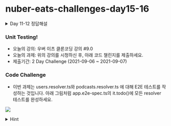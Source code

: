 # nuber-eats-challenges-day15-16

<details>
  <summary>
  Day 11-12 정답해설
  </summary>

1. jwt.service.spec.ts

![](https://i.ibb.co/rv2KVw7/jwttest.png)
- 셋 중 제일 간단한 jwt.service 테스트 파일을 보겠습니다. jwt, users.service, podcast.service 모든 파트들이 마찬가지이지만 먼저 유닛 테스트 할 대상과 흉내내기할 대상을 고려해야 합니다. jwt service같은 경우에는 jsonwebtoken 패키지 이외에는 달리 mocking 할 것이 없습니다. 그래서 위와 같이 설정을 해주시면 테스트 준비가 끝입니다. jwt service가 제대로 준비 되었는지 확인하시려면 it('should be defined',()=>{ expect(service).toBeDefined();}); 이 코드를 이용하시면 되겠습니다.
- 사실 jwt.service는 테스트 할 것이 별로 없습니다. jwt.service의 메소드도 sign, verify 밖에 없고 심지어 로직도 그냥 jsonwebtoken 패키지 wrapper 수준으로 그냥 리턴 값만 가지고 있어 별 로직이 없습니다. 그래서 테스트도 단순합니다.

![](https://i.ibb.co/s6grdRD/jwtsign.png)
- 위 코드를 보면 jest.mock('jsonwebtoken', () => ...) 이 블럭은 jsonwebtoken 패키지를 mocking하는 것입니다. 유닛테스트이기 때문에 jwt service 자체에만 집중해야 하기 때문에 이러한 영향을 줄 수 있는 패키지나 함수, 클래스들은 mocking하여 테스트의 도구로 이용합니다.
- 밑에 expect(jwt.sign).toHaveBeenCalledTimes(1);은 jwt.sign이 단 한 번 호출 되는지 테스트로 확인하는 것입니다. expect와 실제와 다르면 테스트는 실패하고, 코드 또는 로직에 문제가 있다. 그렇게 판단할 수 있습니다. 이러한 패턴으로 계속 나오니, 아 이렇게 테스트하는구나 정도로 이해하고 넘어가시면 되겠습니다.
- describe, it를 적절히 잘 사용하면 테스트 코드 가독성이 높아집니다. describe은 테스트할 대상에 대해 설명을 해놓는 것이라 생각하시면 될 듯하구, it(individual test), 그 대상을 개별적으로 테스트 하는 것을 의미합니다. describe에서 jwt sign method에 대해서 테스트 합니다. 라고 누구나 쉽게 이해할 수 있고, it에서 이 테스트에서는 MOCKED_TOKEN을 꼭 리턴해줘 합니다.. 라는 테스트 목적을 쉽게 알 수 있습니다.
2. users.service.spec.ts

![](https://i.ibb.co/J5690JQ/user-service.png)
- jwt.service 테스트 파일에 비하여 설정이 복잡합니다. 먼저 user service만 테스트해야 하는데, repository도 연결되어 있고, user 로그인 처리할 때 사용하는 jwt service도 연결되어 있습니다. user service에 집중해야 하는 단위 테스트이므로, 이것들은 mocking을 해야 합니다. jwtService는 jwt.service와 마찬가지로 여기서도 다시 mocking을 해주고, repository는 약간 생소하지만 위의 코드와 같이 설정을 해줍니다.
- beforeAll? beforeEach?
- 코드를 보시면 jwt.service.spec.ts와는 달리 users.service.spec.ts에서는 beforeAll이 아니라 beforeEach로 모듈을 초기화했습니다. 이 둘의 차이는 뭘까요?
- 테스트를 진행하기 전에 앞의 jwt 테스트에서 한 것처럼 세팅이 필요합니다. 세팅을 매 테스트마다 할 것인지 또는 전체 테스트에서 한 번만해도 되는지의 차이입니다.
- 예를들어, mocking한 respository 같은 경우에는 createAccount 테스트에도 사용할 수가 있고, seeProfile, editProfile 테스트하는 경우에도 모두 사용가능한데, 매번 사용횟수나 들어 간 변수들을 초기화하지 않으면 테스트가 꼬일 수 밖에 없습니다. 그래서 user.service를 테스트할 때에는 beforeAll이 아니라 beforeEach가 되는 것입니다. jest의 테스트 설정과 관련된 문서를 참고하시면 도움 될 것 같습니다.
- test
- user나 podcast의 테스트는 jwt와는 비교도 안되게 양이 많습니다. 먼저 users.service의 createAccount를 살펴 보겠습니다.
- createAccount의 모든 부분에 대해서 테스트를 하려면, 아래 그림처럼 고려를 해야 할 것입니다.

![](https://i.ibb.co/dffkTBr/create-account.png)
- 1의 경우 - 이미 존재하는 이메일이 있을 경우에는 creatAccount가 실패해야 합니다.
- 2의 경우 - 정상적으로 계정이 만들어져야 하는 경우입니다.
- 3의 경우 - findOne이나 save 메소드에서 에러가 발생하여 catch로 넘어가는 경우입니다.
- 위의 createAccount에서는 위의 logic들을 판단해야만 코드 모든 부분들을 테스트 하는 것으로 볼 수 있습니다. 그래서 테스트는
- it('should success to create User', async () => { ...
- it('should fail because of user existing', async () => { ...
- it('should fail because of saving failed', async () => { ...
- 이렇게 세 가지 로직으로 테스트를 할 수 있습니다. 그러면 createAccount에 대한 test coverage가 전부 채워집니다.
- 위의 it(individual test) 코드를 조금더 살펴 보면 테스트가 어떤 식으로 진행이 되어야 하는지 감을 잡을 수 있습니다.
- it('should success to create user', ...: createAccount를 호출해서 성공적으로 계정 만드는 것을 테스트 하는 것입니다. service의 로직만 테스트하는 것이므로 respository는 흉내내기를 해야 합니다. users.service.spec.ts 상단 코드에 보면 이미 userRepository를 흉내내고 설정을 해놨습니다. beforeEach를 통해서 매 테스트마다 초기화가 되기 때문에 걱정하지 않고 테스트 안에서 리턴 값을 흉내낼 수 있습니다.
- userRepository.findOne.mockResolvedValueOnce(null); : user repository의 findOne값을 흉내낸 것입니다. mockResolvedValue는 Promise를 리턴합니다. Promise의 resolve값이 null이라는 뜻이 되겠습니다. 실제 db라면 db 연결이나 상태에 따라 값을 리턴 못할 수도 있고 연결이 안될 수도 있기 때문에 유닛 테스트라는 의미가 살지 않기 때문에 어떤 경우라도 db와는 관계 없이 null 값을 resolve로 넘겨준다는 뜻이 됩니다.
- userRepository.create.mockReturnValueOnce(hostArgs);: create는 typeorm repository에서 Promise로 리턴을 하는 것이 아니라, 엔티티 객체를 리턴해줍니다. 세이브 되기 이전 값입니다. 그래서 create는 resolve 값을 리턴하는 것이 아닙니다. 그냥 객체를 리턴해주기 때문에 위와 같이 설정을 해주면 되겠습니다.
- userRepository.save.mockResolvedValue(TEST_HOST);: findOne과 마찬가지로 resolve 값을 리턴해줍니다. 성공적으로 만들어진 경우이므로 db에 성공적으로 저장된 값을 리턴하는 repository의 save 메소드를 흉내낸 것입니다. 여기까지가 createAccount를 테스트하기 위한 준비 과정이기 때문에, 이번에는 실제로 createAccount를 호출하도록 합니다.
3. const result = await service.createAccount(hostArgs);
- createAccount가 호출되었습니다. 우리가 설정해 놓은 값에 의하면 위 코드는 findOne을 호출해서 이미 존재하는 이메일 계정이 없음을 확인하고 create 메소드를 호출해서 entity를 만들고, save 메소드를 호출해서 db에 엔티티를 저장하는 로직으로 흘러 갈 것입니다.
- 우리가 만든 createAccount가 위의 로직대로 흘러간다고 기대하였으므로, 실제로 그렇게 호출이 되었나 확인만 해주면 테스트를 성공적으로 한 것입니다.

- ![](https://i.ibb.co/6RSRGpy/success-test.png)
- 위의 로직대로 findOne이 호출되었는가(toHaveBeenCalledTimes), 파라미터는 제대로 입력 되었는가(toHaveBeenCalledWith), create는 제대로 호출되었는가, save는 제대로 호출되었고, 결과가 우리가 원하는 값(toMatchObject)이 나오는가?를 jest에서 판단을 해주기 때문에 createAccount가 정상적으로 작동하는 경우 테스트가 끝난 것입니다.
- createAccount를 모두 테스트하려면, 앞에서 언급드린 대로, 이미 이메일 계정이 이미 있는 경우와, save 메소드가 실패할 경우를 모두 테스트해야 full coverage를 완성할 수 있습니다.
- 이제 나머지는 노가다입니다. 테스트할 메소드들의 로직들을 살펴 보시면서 어떻게 테스트해야 모든 경우를 다 테스트 할 수 있을까 고려하시고, createAccount처럼 모두 테스트하면 됩니다. 상당히 양이 많은 편입니다.
### 결론
테스트에 앞서 유닛테스트가 어떤 개념인지 잘 이해하시고, 설정, 사용방법만 익혀두신다면 jest 패키지를 이용해서 빠르고 간단하면서 가독성 좋게 테스트를 실행할 수 있습니다. 테스트를 적절하게 잘 이해할 수 있게 해주고 여러 테스트를 연습해 볼 수 있도록 해주는 유익한 챌린지 과제였습니다.
</details>

### Unit Testing!

- 오늘의 강의: 우버 이츠 클론코딩 강의 #9.0
- 오늘의 과제: 위의 강의를 시청하신 후, 아래 코드 챌린지를 제출하세요.
- 제출기간: 2 Day Challenge (2021-09-06 ~ 2021-09-07)

### Code Challenge

- 이번 과제는 users.resolver.ts와 podcasts.resolver.ts 에 대해 E2E 테스트를 작성하는 것입니다. 아래 그림처럼 app.e2e-spec.ts의 it.todo()에 모든 resolver 테스트를 완성하세요.

![](https://i.imgur.com/lg1jTwv.png)


<details>
  <summary>
  Hint
  </summary>

- e2e테스트 확인은 npm run test:e2e입니다.
- e2e테스트 어떤 개념, 의미인지 확인하시고 챌린지 시작하시길 바랍니다.(참고 링크: [e2e test](https://docs.nestjs.kr/fundamentals/testing#end-to-end-testing])
- it.todo를 describe으로 바꾸고 테스트 작성하시면 됩니다.
- repository는 podcastRepository = module.get<Repository<Podcast>>(getRepositoryToken(Podcast)); 이런식으로 초기화 시켜주시면 됩니다.
- string을 쿼리문에 넣으실 때 "" 큰 따옴표 넣는 것을 까먹으시면 안됩니다.
</details>